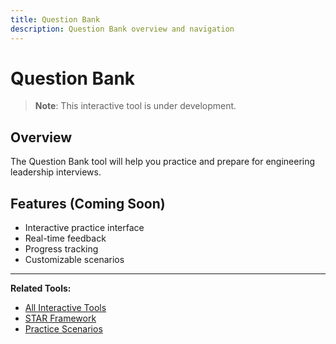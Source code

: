 ```yaml
---
title: Question Bank
description: Question Bank overview and navigation
---
```


# Question Bank

> **Note**: This interactive tool is under development.

## Overview

The Question Bank tool will help you practice and prepare for engineering leadership interviews.

## Features (Coming Soon)

- Interactive practice interface
- Real-time feedback
- Progress tracking
- Customizable scenarios

---

**Related Tools:**
- [All Interactive Tools](../../../engineering-leadership/level-4-interview-execution/tools/interactive/index.md)
- [STAR Framework](../../../engineering-leadership/level-4-interview-execution/tools/star-framework/index.md)
- [Practice Scenarios](../../../engineering-leadership/practice-scenarios/index.md)
